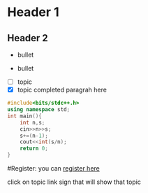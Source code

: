 # Header 1
## Header 2

* bullet

* bullet
- [ ] topic
- [x] topic completed
paragrah here

```C++
#include<bits/stdc++.h>
using namespace std;
int main(){
    int n,s;
    cin>>n>>s;
    s+=(n-1);
    cout<<int(s/n);
    return 0;
}

```

#Register:
you can [register here](https://github.com/join)

click on topic link sign that will show that topic
